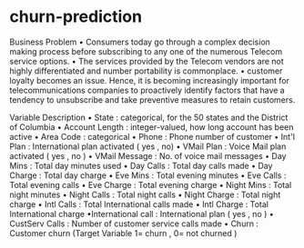 # churn-prediction
Business Problem 
• Consumers today go through a complex decision making process before subscribing to any one of the numerous Telecom service options.
• The services provided by the Telecom vendors are not highly differentiated and number portability is commonplace. 
• customer loyalty becomes an issue. Hence, it is becoming increasingly important for telecommunications companies to proactively identify factors that have a tendency to unsubscribe and take preventive measures to retain customers. 

Variable Description 
• State : categorical, for the 50 states and the District of Columbia 
• Account Length : integer-valued, how long account has been active • Area Code : categorical • Phone : Phone number of customer • Int'l Plan : International plan activated ( yes , no) 
• VMail Plan : Voice Mail plan activated ( yes , no )
• VMail Message : No. of voice mail messages
• Day Mins : Total day minutes used
• Day Calls : Total day calls made
• Day Charge : Total day charge • Eve Mins : Total evening minutes
• Eve Calls : Total evening calls
• Eve Charge : Total evening charge
• Night Mins : Total night minutes
• Night Calls : Total night calls 
• Night Charge : Total night charge 
• Intl Calls : Total International calls made 
• Intl Charge : Total International charge
•International call : International plan  ( yes , no )
• CustServ Calls : Number of customer service calls made 
• Churn : Customer churn (Target Variable 1= churn , 0= not churned )
